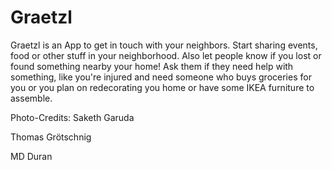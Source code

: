# Graetzl

Graetzl is an App to get in touch with your neighbors. Start sharing events, food or other stuff in your neighborhood. Also let people know if you lost or found something nearby your home! Ask them if they need help with something, like you're injured and need someone who buys groceries for you or you plan on redecorating you home or have some IKEA furniture to assemble.

Photo-Credits:
Saketh Garuda

Thomas Grötschnig

MD Duran
